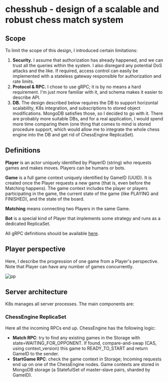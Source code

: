 # **chesshub - design of a scalable and robust chess match system**

## Scope

To limit the scope of this design, I introduced certain limitations:

1. **Security.** I assume that authorization has already happened, and we can trust all the queries within the system. I also disregard any potential DoS attacks and the like. If required, access control can easily be implemented with a stateless gateway responsible for authorization and rate limits.
2. **Protocol & RPC.** I chose to use gRPC; it is by no means a hard requirement. I'm just more familiar with it, and schema makes it easier to describe API.
3. **DB.** The design described below requires the DB to support horizontal scalability, K8s integration, and subscriptions to stored object modifications. MongoDB satisfies those, so I decided to go with it. There are probably more suitable DBs, and for a real application, I would spend more time comparing them (one thing that comes to mind is stored procedure support, which would allow me to integrate the whole chess engine into the DB and get rid of ChessEngine ReplicaSet).

## Definitions

**Player** is an actor uniquely identified by PlayerID (string) who requests games and makes moves. Players can be humans or bots.

**Game** is a full game context uniquely identified by GameID (UUID). It is created once the Player requests a new game (that is, even before the Matching happens). The game context includes the player or players participating in the game, the current state of the game (like PLAYING and FINISHED), and the state of the board.

**Matching** means connecting two Players in the same Game.

**Bot** is a special kind of Player that implements some strategy and runs as a dedicated ReplicaSet.

All gRPC definitions should be available [here](proto/chesshub.proto).

## Player perspective

Here, I describe the progression of one game from a Player's perspective. Note that Player can have any number of games concurrently.

![pp](https://www.plantuml.com/plantuml/png/bL9TIyCm57tFhyZZ2kj4VHCsrirkAxgsj4KHX12wkotOvjOaS_hlJQnMaUBmzTppSSzDfjfmPGvrHNXfKD6quc-WI6D1KOg6IqDpK2yM8ks8-fDFv8gkkIdt0uz8D43HGjsaLC0jjkCrq60sFx-u9Et8oPrH9yz0DoWr31oNYSsufNjTdF_OkQPOLKjBo-3v0DhyaWnfYHKgrYZOWW9PmlYu5mQyBje_wxATpHobWLSpk0-Y8egNR95aB4dJ90xZeg-KH5gxbOVqo8KHSZSQZNfesDX280tTua5kJeLdON3zm8g4vKMG5LxFbNFtGavYBrqXDXzocYhSAT1Qe3pPRnKL8LidT-6NlJ_vVi8dMDlrJtdCReFvJUlnL-NQscdAQMt7_raBxA5-yFleYoYEyfL7oDIIxOTz1m00)

## Server architecture

K8s manages all server processes. The main components are:
### ChessEngine ReplicaSet
Here all the incoming RPCs end up. ChessEngine has the following logic:
- **Match RPC**: try to find any existing games in the Storage with state=WAITING_FOR_OPPONENT. If found, compare-and-swap (CAS, using context_version) this game to READY_TO_START and return GameID to the sender.
- **StartGame RPC**: check the game context in Storage; 
Incoming requests end up on one of the ChessEngine nodes. Game contexts are stored in MongoDB storage (a StatefulSet of master-slave pairs, sharded by GameID).
